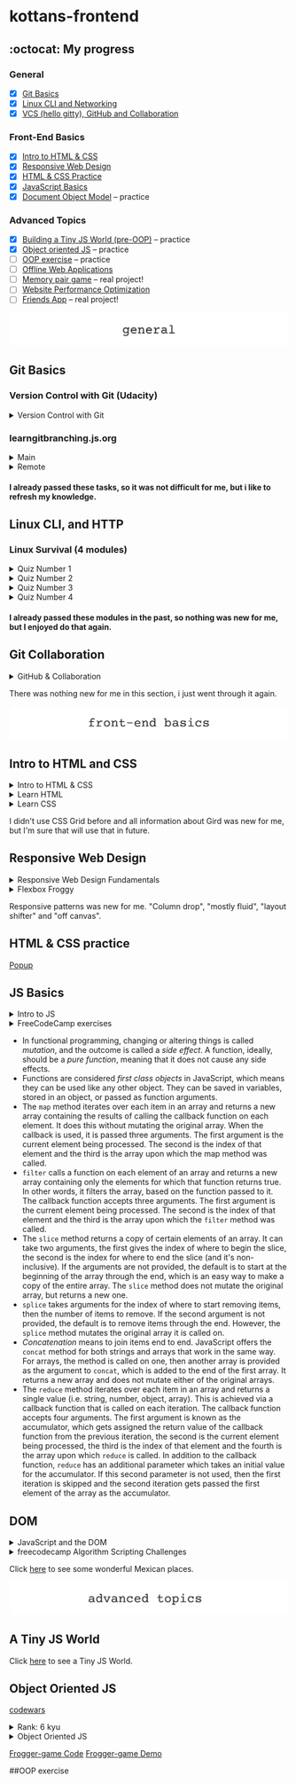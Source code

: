 # kottans-frontend
## :octocat: My progress 
### General
- [x] [Git Basics](https://github.com/kottans/frontend/blob/master/tasks/git-intro.md)<br>
- [x] [Linux CLI and Networking](https://github.com/kottans/frontend/blob/master/tasks/linux-cli-http.md)<br>
- [x] [VCS (hello gitty), GitHub and Collaboration](https://github.com/kottans/frontend/blob/master/tasks/git-collaboration.md)
### Front-End Basics
- [x] [Intro to HTML & CSS](https://github.com/kottans/frontend/blob/master/tasks/html-css-intro.md)<br>
- [x] [Responsive Web Design](https://github.com/kottans/frontend/blob/master/tasks/html-css-responsive.md)<br>
- [x] [HTML & CSS Practice](https://github.com/kottans/frontend/blob/master/tasks/html-css-popup.md)<br>
- [x] [JavaScript Basics](https://github.com/kottans/frontend/blob/master/tasks/js-basics.md)<br>
- [x] [Document Object Model](https://github.com/kottans/frontend/blob/master/tasks/js-dom.md) – practice
### Advanced Topics
- [x] [Building a Tiny JS World (pre-OOP)](https://github.com/kottans/frontend/blob/master/tasks/js-pre-oop.md) – practice<br>
- [x] [Object oriented JS](https://github.com/kottans/frontend/blob/master/tasks/js-oop.md) – practice<br>
- [ ] [OOP exercise](https://github.com/kottans/frontend/blob/master/tasks/js-post-oop.md) – practice<br>
- [ ] [Offline Web Applications](https://github.com/kottans/frontend/blob/master/tasks/app-design-offline.md)<br>
- [ ] [Memory pair game](https://github.com/kottans/frontend/blob/master/tasks/memory-pair-game.md) – real project!<br>
- [ ] [Website Performance Optimization](https://github.com/kottans/frontend/blob/master/tasks/app-design-performance.md)<br>
- [ ] [Friends App](https://github.com/kottans/frontend/blob/master/tasks/friends-app.md) – real project!<br>

![general](img/general.jpg)

## Git Basics
### Version Control with Git (Udacity)

<details>
<summary>Version Control with Git</summary>
<img src="img/01.png">
</details>

### learngitbranching.js.org

<details>
<summary>Main</summary>
<img src="img/02.png">
</details>

<details>
<summary>Remote</summary>
<img src="img/03.png">
</details>

#### I already passed these tasks, so it was not difficult for me, but i like to refresh my knowledge.

## Linux CLI, and HTTP
### Linux Survival (4 modules)

<details>
<summary>Quiz Number 1</summary>
<img src="task_linux_cli/1.png">
</details>

<details>
<summary>Quiz Number 2</summary>
<img src="task_linux_cli/2.png">
</details>

<details>
<summary>Quiz Number 3</summary>
<img src="task_linux_cli/3.png">
</details>

<details>
<summary>Quiz Number 4</summary>
<img src="task_linux_cli/4.png">
</details>

#### I already passed these modules in the past, so nothing was new for me, but I enjoyed do that again.

## Git Collaboration

<details>
<summary>GitHub & Collaboration</summary>
<img src="task_git_collaboration/1.png">
</details>

There was nothing new for me in this section, i just went through it again.

![front-end](img/feb.jpg)

## Intro to HTML and CSS

<details>
<summary>Intro to HTML & CSS</summary>
<img src="task_html_css_intro/1.png">
</details>

<details>
<summary>Learn HTML</summary>
<img src="task_html_css_intro/html.jpg">
</details>

<details>
<summary>Learn CSS</summary>
<img src="task_html_css_intro/css.jpg">
</details>

I didn't use CSS Grid before and all information about Gird was new for me, but I'm sure that will use that in future.

## Responsive Web Design

<details>
<summary>Responsive Web Design Fundamentals</summary>
<img src="task_responsive_web_design/responsive.jpg">
</details>

<details>
<summary>Flexbox Froggy</summary>
<img src="task_responsive_web_design/froggy.png">
</details>

Responsive patterns was new for me.
"Column drop", "mostly fluid", "layout shifter" and "off canvas".

## HTML & CSS practice

[Popup](https://natashafir.github.io/hooli-style-popup/)

## JS Basics

<details>
<summary>Intro to JS</summary>
<img src="task_js_basics/js.jpg">
</details>

<details>
<summary>FreeCodeCamp exercises</summary>
<img src="task_js_basics/codecamp.png">
</details>

- In functional programming, changing or altering things is called <em>mutation</em>, and the outcome is called a <em>side effect</em>. A function, ideally, should be a <em>pure function</em>, meaning that it does not cause any side effects.
- Functions are considered <em>first class objects</em> in JavaScript, which means they can be used like any other object. They can be saved in variables, stored in an object, or passed as function arguments.
- The `map` method iterates over each item in an array and returns a new array containing the results of calling the callback function on each element. It does this without mutating the original array.
  When the callback is used, it is passed three arguments. The first argument is the current element being processed. The second is the index of that element and the third is the array upon which the map method was called.
- `filter` calls a function on each element of an array and returns a new array containing only the elements for which that function returns true. In other words, it filters the array, based on the function passed to it.
  The callback function accepts three arguments. The first argument is the current element being processed. The second is the index of that element and the third is the array upon which the `filter` method was called.
- The `slice` method returns a copy of certain elements of an array. It can take two arguments, the first gives the index of where to begin the slice, the second is the index for where to end the slice (and it's non-inclusive). If the arguments are not provided, the default is to start at the beginning of the array through the end, which is an easy way to make a copy of the entire array. The `slice` method does not mutate the original array, but returns a new one.
- `splice` takes arguments for the index of where to start removing items, then the number of items to remove. If the second argument is not provided, the default is to remove items through the end. However, the `splice` method mutates the original array it is called on.
- <em>Concatenation</em> means to join items end to end. JavaScript offers the `concat` method for both strings and arrays that work in the same way. For arrays, the method is called on one, then another array is provided as the argument to `concat`, which is added to the end of the first array. It returns a new array and does not mutate either of the original arrays.
- The `reduce` method iterates over each item in an array and returns a single value (i.e. string, number, object, array). This is achieved via a callback function that is called on each iteration.
  The callback function accepts four arguments. The first argument is known as the accumulator, which gets assigned the return value of the callback function from the previous iteration, the second is the current element being processed, the third is the index of that element and the fourth is the array upon which `reduce` is called.
  In addition to the callback function, `reduce` has an additional parameter which takes an initial value for the accumulator. If this second parameter is not used, then the first iteration is skipped and the second iteration gets passed the first element of the array as the accumulator.
 
## DOM

<details>
<summary>JavaScript and the DOM</summary>
<img src="task_js_dom/dom.png">
</details>

<details>
<summary>freecodecamp Algorithm Scripting Challenges</summary>
<img src="task_js_dom/tasks.png">
</details>

Click [here](https://natashafir.github.io/interactive-side-menu) to see some wonderful Mexican places.

![advanced](img/advanced.jpg)

## A Tiny JS World

Click [here](https://natashafir.github.io/a-tiny-JS-world/) to see a Tiny JS World.

## Object Oriented JS

[codewars](https://www.codewars.com/users/natashafir)

<details>
<summary>Rank: 6 kyu</summary>
<img src="task_js_oop/codewars.png">
</details>

<details>
<summary>Object Oriented JS</summary>
<img src="task_js_oop/udacity.png">
</details>

[Frogger-game Code](https://github.com/natashafir/frogger-game/blob/main/js/app.js)
[Frogger-game Demo](https://natashafir.github.io/frogger-game/)

##OOP exercise